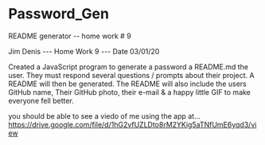 # Password_Gen
README generator -- home work # 9

Jim Denis --- Home Work 9 --- Date 03/01/20 

Created a JavaScript program to generate a password a README.md the user. They must respond several questions / prompts about their project. A README will then be generated. The README will also include the users GitHub name, Their GitHub photo, their e-mail & a happy little GIF to make everyone fell better.  

you should be able to see a viedo of me using the app at... 
https://drive.google.com/file/d/1hG2vfUZLDto8rM2YKig5aTNfUmE6yqd3/view